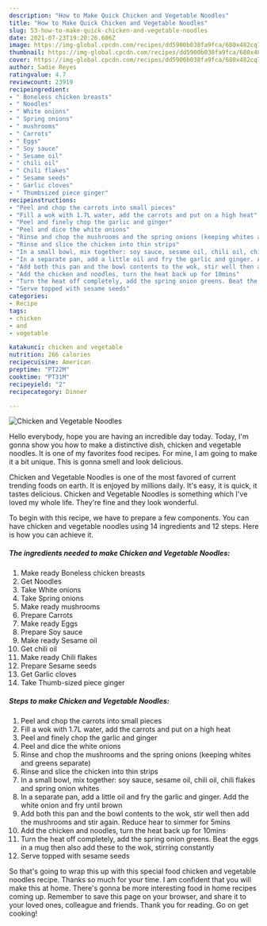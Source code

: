 ```yaml
---
description: "How to Make Quick Chicken and Vegetable Noodles"
title: "How to Make Quick Chicken and Vegetable Noodles"
slug: 53-how-to-make-quick-chicken-and-vegetable-noodles
date: 2021-07-23T19:20:26.606Z
image: https://img-global.cpcdn.com/recipes/dd5900b038fa9fca/680x482cq70/chicken-and-vegetable-noodles-recipe-main-photo.jpg
thumbnail: https://img-global.cpcdn.com/recipes/dd5900b038fa9fca/680x482cq70/chicken-and-vegetable-noodles-recipe-main-photo.jpg
cover: https://img-global.cpcdn.com/recipes/dd5900b038fa9fca/680x482cq70/chicken-and-vegetable-noodles-recipe-main-photo.jpg
author: Sadie Reyes
ratingvalue: 4.7
reviewcount: 23919
recipeingredient:
- " Boneless chicken breasts"
- " Noodles"
- " White onions"
- " Spring onions"
- " mushrooms"
- " Carrots"
- " Eggs"
- " Soy sauce"
- " Sesame oil"
- " chili oil"
- " Chili flakes"
- " Sesame seeds"
- " Garlic cloves"
- " Thumbsized piece ginger"
recipeinstructions:
- "Peel and chop the carrots into small pieces"
- "Fill a wok with 1.7L water, add the carrots and put on a high heat"
- "Peel and finely chop the garlic and ginger"
- "Peel and dice the white onions"
- "Rinse and chop the mushrooms and the spring onions (keeping whites and greens separate)"
- "Rinse and slice the chicken into thin strips"
- "In a small bowl, mix together: soy sauce, sesame oil, chili oil, chili flakes and spring onion whites"
- "In a separate pan, add a little oil and fry the garlic and ginger. Add the white onion and fry until brown"
- "Add both this pan and the bowl contents to the wok, stir well then add the mushrooms and stir again. Reduce hear to simmer for 5mins"
- "Add the chicken and noodles, turn the heat back up for 10mins"
- "Turn the heat off completely, add the spring onion greens. Beat the eggs in a mug then also add these to the wok, stirring constantly"
- "Serve topped with sesame seeds"
categories:
- Recipe
tags:
- chicken
- and
- vegetable

katakunci: chicken and vegetable 
nutrition: 266 calories
recipecuisine: American
preptime: "PT22M"
cooktime: "PT31M"
recipeyield: "2"
recipecategory: Dinner

---
```



![Chicken and Vegetable Noodles](https://img-global.cpcdn.com/recipes/dd5900b038fa9fca/680x482cq70/chicken-and-vegetable-noodles-recipe-main-photo.jpg)

Hello everybody, hope you are having an incredible day today. Today, I'm gonna show you how to make a distinctive dish, chicken and vegetable noodles. It is one of my favorites food recipes. For mine, I am going to make it a bit unique. This is gonna smell and look delicious.



Chicken and Vegetable Noodles is one of the most favored of current trending foods on earth. It is enjoyed by millions daily. It's easy, it is quick, it tastes delicious. Chicken and Vegetable Noodles is something which I've loved my whole life. They're fine and they look wonderful.


To begin with this recipe, we have to prepare a few components. You can have chicken and vegetable noodles using 14 ingredients and 12 steps. Here is how you can achieve it.

<!--inarticleads1-->

##### The ingredients needed to make Chicken and Vegetable Noodles:

1. Make ready  Boneless chicken breasts
1. Get  Noodles
1. Take  White onions
1. Take  Spring onions
1. Make ready  mushrooms
1. Prepare  Carrots
1. Make ready  Eggs
1. Prepare  Soy sauce
1. Make ready  Sesame oil
1. Get  chili oil
1. Make ready  Chili flakes
1. Prepare  Sesame seeds
1. Get  Garlic cloves
1. Take  Thumb-sized piece ginger




<!--inarticleads2-->

##### Steps to make Chicken and Vegetable Noodles:

1. Peel and chop the carrots into small pieces
1. Fill a wok with 1.7L water, add the carrots and put on a high heat
1. Peel and finely chop the garlic and ginger
1. Peel and dice the white onions
1. Rinse and chop the mushrooms and the spring onions (keeping whites and greens separate)
1. Rinse and slice the chicken into thin strips
1. In a small bowl, mix together: soy sauce, sesame oil, chili oil, chili flakes and spring onion whites
1. In a separate pan, add a little oil and fry the garlic and ginger. Add the white onion and fry until brown
1. Add both this pan and the bowl contents to the wok, stir well then add the mushrooms and stir again. Reduce hear to simmer for 5mins
1. Add the chicken and noodles, turn the heat back up for 10mins
1. Turn the heat off completely, add the spring onion greens. Beat the eggs in a mug then also add these to the wok, stirring constantly
1. Serve topped with sesame seeds




So that's going to wrap this up with this special food chicken and vegetable noodles recipe. Thanks so much for your time. I am confident that you will make this at home. There's gonna be more interesting food in home recipes coming up. Remember to save this page on your browser, and share it to your loved ones, colleague and friends. Thank you for reading. Go on get cooking!
